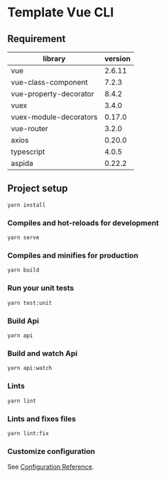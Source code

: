 # Template Vue CLI

## Requirement
|  library  |  version  |
| ---- | ---- |
|  vue  |  2.6.11  |
|  vue-class-component  |  7.2.3  |
|  vue-property-decorator  |  8.4.2  |
|  vuex  |  3.4.0  |
|  vuex-module-decorators  |  0.17.0  |
|  vue-router  |  3.2.0  |
|  axios  |  0.20.0  |
|  typescript  |  4.0.5  |
|  aspida  |  0.22.2  |

## Project setup
```
yarn install
```

### Compiles and hot-reloads for development
```
yarn serve
```

### Compiles and minifies for production
```
yarn build
```

### Run your unit tests
```
yarn test:unit
```

### Build Api
```
yarn api
```

### Build and watch Api
```
yarn api:watch
```

### Lints
```
yarn lint
```

### Lints and fixes files
```
yarn lint:fix
```

### Customize configuration
See [Configuration Reference](https://cli.vuejs.org/config/).
